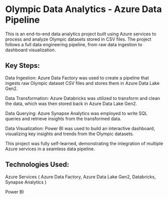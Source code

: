 # Olympic Data Analytics - Azure Data Pipeline

This is an end-to-end data analytics project built using Azure services to process and analyze Olympic datasets stored in CSV files. The project follows a full data engineering pipeline, from raw data ingestion to dashboard visualization.

## Key Steps:

Data Ingestion: Azure Data Factory was used to create a pipeline that ingests raw Olympic dataset CSV files and stores them in Azure Data Lake Gen2.

Data Transformation: Azure Databricks was utilized to transform and clean the data, which was then stored back in Azure Data Lake Gen2.

Data Querying: Azure Synapse Analytics was employed to write SQL queries and retrieve insights from the transformed data.

Data Visualization: Power BI was used to build an interactive dashboard, visualizing key insights and trends from the Olympic datasets.

This project was fully self-learned, demonstrating the integration of multiple Azure services in a seamless data pipeline.

## Technologies Used:

Azure Services ( Azure Data Factory, Azure Data Lake Gen2, Databricks, Synapse Analytics )

Power BI


